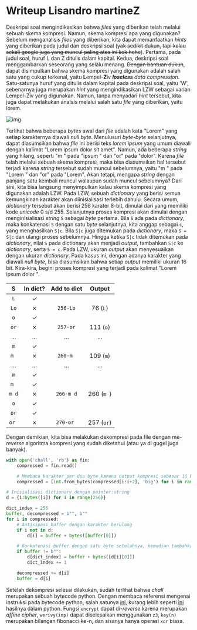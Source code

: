 # Writeup Lisandro martineZ

Deskripsi soal mengindikasikan bahwa *files* yang diberikan telah melalui sebuah skema kompresi. Namun, skema kompresi apa yang digunakan? Sebelum menganalisis *files* yang diberikan, kita dapat memanfaatkan *hints* yang diberikan pada judul dan deskripsi soal (~~yak sedikit dukun, tapi kalau sekali google juga yang muncul paling atas ini kok hehe~~). Pertama, pada judul soal, huruf L dan Z ditulis dalam kapital. Kedua, deskripsi soal menggambarkan seseorang yang selalu menang. ~~Dengan bantuan dukun~~, dapat disimpulkan bahwa skema kompresi yang digunakan adalah salah satu yang cukup terkenal, yaitu **L**empel-**Z**iv _**loseless**_ *data compression*. Satu-satunya huruf yang ditulis dalam kapital pada deskripsi soal, yaitu 'W', sebenarnya juga merupakan *hint* yang mengindikasikan LZW sebagai varian Lempel-Ziv yang digunakan. Namun, tanpa menyadari *hint* tersebut, kita juga dapat melakukan analsis melalui salah satu *file* yang diberikan, yaitu lorem. 

![img](https://cdn.discordapp.com/attachments/902951430153981993/1002566925534105750/unknown.png)

Terlihat bahwa beberapa *bytes* awal dari *file* adalah kata "Lorem" yang setiap karakternya diawali *null byte*. Menulusuri *byte-byte* selanjutnya, dapat diasumsikan bahwa *file* ini berisi teks *lorem ipsum* yang umum diawali dengan kalimat "Lorem ipsum dolor sit amet". Namun, ada beberapa *string* yang hilang, seperti "m " pada "ipsum " dan "or" pada "dolor". Karena *file* telah melalui sebuah skema kompresi, maka bisa diasumsikan hal tersebut terjadi karena *string* tersebut sudah muncul sebelumnya, yaitu "m " pada "Lorem " dan "or" pada "Lorem". Akan tetapi, mengapa *string* dengan panjang satu kembali muncul walaupun sudah muncul sebelumnya? Dari sini, kita bisa langsung menyimpulkan kalau skema kompresi yang digunakan adalah LZW. Pada LZW, sebuah *dictionary* yang berisi semua kemungkinan karakter akan diinisialisasi terlebih dahulu. Secara umum, *dictionary* tersebut akan berisi 256 karater 8-bit, dimulai dari yang memiliki kode *unicode* 0 s/d 255. Selanjutnya proses kompresi akan dimulai dengan menginisialisasi *string* `S` sebagai *byte* pertama. Bila `S` ada pada *dictionary*, maka konkatenasi `S` dengan satu *byte* selanjutnya, kita anggap sebagai `c`, yang menghasilkan `S|c`. Bila `S|c` juga ditemukan pada *dictionary*, maka `S = S|c` dan ulangi proses sebelumnya. Hingga ketika `S|c` tidak ditemukan pada *dictionary*, nilai `S` pada dictionary akan menjadi *output*, tambahkan `S|c` ke *dictionary*, serta `S = c`. Pada LZW, ukuran *output* akan menyesuaikan dengan ukuran *dictionary*. Pada kasus ini, dengan adanya karakter yang diawali *null byte*, bisa diasumsikan bahwa setiap *output* memiliki ukuran 16 bit. Kira-kira, begini proses kompresi yang terjadi pada kalimat "Lorem ipsum dolor ".

| S     | In dict? | Add to dict | Output 
|:-----:|:--------:|:-----------:|:------:
| `L`   | ✓  |             |   
| `Lo`  | ✗  | `256-Lo`    | 76 (`L`) 
| `o`   | ✓  |             |
| `or`  | ✗  | `257-or`    | 111 (`o`)
| ...   | ... | ...         | ...
| `m`   | ✓  |             |
| `m `  | ✗  | `260-m `    | 109 (`m`)
| ...   | ...      | ...         | ...
| `m`   | ✓  |             |
| `m `  | ✓  |             |
| `m d` | ✗  | `266-m d`   | 260 (`m `)
| `o`   | ✓  |             |
| `or`  | ✓  |             |
| `or ` | ✗  | `270-or `   | 257 (`or`)

Dengan demikian, kita bisa melakukan dekompresi pada file dengan me-*reverse* algoritma kompresi yang sudah diketahui (atau ya di gugel juga banyak).
```python
with open('chall', 'rb') as fin:
    compressed = fin.read()

    # Membaca karakter per dua byte karena output kompresi sebesar 16 bit.
    compressed = [int.from_bytes(compressed[i:i+2], 'big') for i in range(0, len(compressed), 2)]

# Inisialisasi dictionary dengan pointer:string
d = {i:bytes([i]) for i in range(256)}

dict_index = 256
buffer, decompressed = b"", b""
for i in compressed:
    # Antisipasi buffer dengan karakter berulang
    if i not in d:
        d[i] = buffer + bytes([buffer[0]])

    # Konkatenasi buffer dengan satu byte setelahnya, kemudian tambahkan ke dict
    if buffer != b"":
        d[dict_index] = buffer + bytes([d[i][0]])
        dict_index += 1

    decompressed += d[i]
    buffer = d[i]
```

Setelah dekompresi selesai dilakukan, sudah terlihat bahwa *chall* merupakan sebuah bytecode python. Dengan membaca referensi mengenai instruksi pada bytecode python, salah satunya [ini][1], kurang lebih seperti [ini][2] hasilnya dalam python. Fungsi `encrypt` dapat di-*reverse* karena merupakan *affine cipher*, `werivy(inp)` dapat diselesaikan menggunakan `z3`, `key(n)` merupakan bilangan fibonacci ke-n, dan sisanya hanya operasi `xor` biasa.

[1]: https://docs.python.org/3/library/dis.html
[2]: ../src/chall.py
